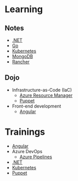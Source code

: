 # Learning

## Notes

* [.NET](https://github.com/devpro/learn-dotnet)
* [Go](https://github.com/devpro/learn-go)
* [Kubernetes](https://github.com/devpro/learn-kubernetes)
* [MongoDB](https://github.com/devpro/learn-mongodb)
* [Rancher](https://github.com/devpro/rancher-ecosystem)

## Dojo

* Infrastructure-as-Code (IaC)
  * [Azure Resource Manager](https://github.com/devpro/dojo-iac-azure-arm)
  * [Puppet](https://github.com/devpro/dojo-puppet-beginner)
* Front-end development
  * [Angular](https://github.com/devpro/dojo-angular-beginner)

# Trainings

* [Angular](https://github.com/devpro/angular-basics-training)
* Azure DevOps
  * [Azure Pipelines](https://github.com/devpro/azure-pipeline-training)
* [.NET](https://github.com/devpro/dotnet-basics-training)
* [Kubernetes](https://github.com/devpro/kubernetes-training)
* [Puppet](https://github.com/devpro/puppet-beginner-training)
